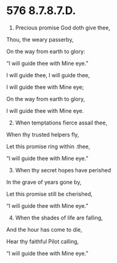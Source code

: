 # 576 8.7.8.7.D.

1.  Precious promise God doth give thee,

Thou, the weary passerby,

On the way from earth to glory:

“I will guide thee with Mine eye.”

I will guide thee, I will guide thee,

I will guide thee with Mine eye;

On the way from earth to glory,

I will guide thee with Mine eye.

2.  When temptations fierce assail thee,

When thy trusted helpers fly,

Let this promise ring within .thee,

“I will guide thee with Mine eye.”

3.  When thy secret hopes have perished

In the grave of years gone by,

Let this promise still be cherished,

“I will guide thee with Mine eye.”

4.  When the shades of life are falling,

And the hour has come to die,

Hear thy faithful Pilot calling,

“I will guide thee with Mine eye.”

